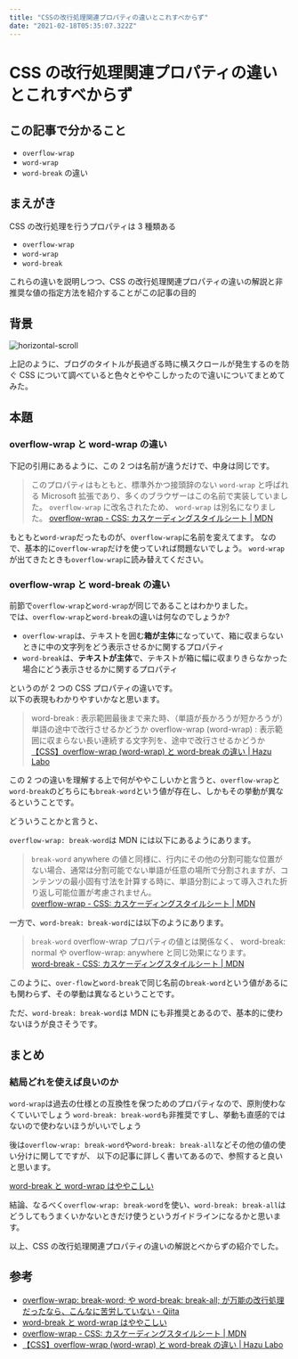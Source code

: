 ```yaml
---
title: "CSSの改行処理関連プロパティの違いとこれすべからず"
date: "2021-02-18T05:35:07.322Z"
---
```


# CSS の改行処理関連プロパティの違いとこれすべからず

## この記事で分かること

- `overflow-wrap`
- `word-wrap`
- `word-break`
  の違い

## まえがき

CSS の改行処理を行うプロパティは 3 種類ある

- `overflow-wrap`
- `word-wrap`
- `word-break`

これらの違いを説明しつつ、CSS の改行処理関連プロパティの違いの解説と非推奨な値の指定方法を紹介することがこの記事の目的

## 背景

![horizontal-scroll](https://dl.dropboxusercontent.com/s/43jvsxjwftpsn73/Feb-18-2021%2008-36-30.gif)

上記のように、ブログのタイトルが長過ぎる時に横スクロールが発生するのを防ぐ CSS について調べていると色々とややこしかったので違いについてまとめてみた。

## 本題

### overflow-wrap と word-wrap の違い

下記の引用にあるように、この 2 つは名前が違うだけで、中身は同じです。

> このプロパティはもともと、標準外かつ接頭辞のない `word-wrap` と呼ばれる Microsoft 拡張であり、多くのブラウザーはこの名前で実装していました。 `overflow-wrap` に改名されたため、 `word-wrap` は別名になりました。
> [overflow-wrap - CSS: カスケーディングスタイルシート | MDN](https://developer.mozilla.org/ja/docs/Web/CSS/overflow-wrap)

もともと`word-wrap`だったものが、`overflow-wrap`に名前を変えてます。
なので、基本的に`overflow-wrap`だけを使っていれば問題ないでしょう。
`word-wrap`が出てきたときも`overflow-wrap`に読み替えてください。

### overflow-wrap と word-break の違い

前節で`overflow-wrap`と`word-wrap`が同じであることはわかりました。  
では、`overflow-wrap`と`word-break`の違いは何なのでしょうか?

- `overflow-wrap`は、テキストを囲む**箱が主体**になっていて、箱に収まらないときに中の文字列をどう表示させるかに関するプロパティ
- `word-break`は、**テキストが主体**で、テキストが箱に幅に収まりきらなかった場合にどう表示させるかに関するプロパティ

というのが 2 つの CSS プロパティの違いです。  
以下の表現もわかりやすいかなと思います。

> word-break : 表示範囲最後まで来た時、（単語が長かろうが短かろうが）単語の途中で改行させるかどうか
> overflow-wrap (word-wrap) : 表示範囲に収まらない長い連続する文字列を、途中で改行させるかどうか  
> [【CSS】overflow-wrap (word-wrap) と word-break の違い | Hazu Labo](https://web.hazu.jp/overflow-wrap-word-break/)

この 2 つの違いを理解する上で何がややこしいかと言うと、`overflow-wrap`と`word-break`のどちらにも`break-word`という値が存在し、しかもその挙動が異なるということです。

どういうことかと言うと、

`overflow-wrap: break-word`は MDN には以下にあるようにあります。

> `break-word`
> anywhere の値と同様に、行内にその他の分割可能な位置がない場合、通常は分割可能でない単語が任意の場所で分割されますが、コンテンツの最小固有寸法を計算する時に、単語分割によって導入された折り返し可能位置が考慮されません。  
> [overflow-wrap - CSS: カスケーディングスタイルシート | MDN](https://developer.mozilla.org/ja/docs/Web/CSS/overflow-wrap)

一方で、`word-break: break-word`には以下のようにあります。

> `break-word`
> overflow-wrap プロパティの値とは関係なく、 word-break: normal や overflow-wrap: anywhere と同じ効果になります。  
> [word-break - CSS: カスケーディングスタイルシート | MDN](https://developer.mozilla.org/ja/docs/Web/CSS/word-break)

このように、`over-flow`と`word-break`で同じ名前の`break-word`という値があるにも関わらず、その挙動は異なるということです。

ただ、`word-break: break-word`は MDN にも非推奨とあるので、基本的に使わないほうが良さそうです。

## まとめ

### 結局どれを使えば良いのか

`word-wrap`は過去の仕様との互換性を保つためのプロパティなので、原則使わなくていいでしょう
`word-break: break-word`も非推奨ですし、挙動も直感的ではないので使わないほうがいいでしょう

後は`overflow-wrap: break-word`や`word-break: break-all`などその他の値の使い分けに関してですが、
以下の記事に詳しく書いてあるので、参照すると良いと思います。

[word-break と word-wrap はややこしい](https://w3g.jp/blog/confusing_word-break_word-wrap)

結論、なるべく`overflow-wrap: break-word`を使い、`word-break: break-all`はどうしてもうまくいかないときだけ使うというガイドラインになるかと思います。

以上、CSS の改行処理関連プロパティの違いの解説とべからずの紹介でした。

## 参考

- [overflow-wrap: break-word; や word-break: break-all; が万能の改行処理だったなら、こんなに苦労していない - Qiita](https://qiita.com/akane_kato/items/2b1385574e1a1babdde1)
- [word-break と word-wrap はややこしい](https://w3g.jp/blog/confusing_word-break_word-wrap)
- [overflow-wrap - CSS: カスケーディングスタイルシート | MDN](https://developer.mozilla.org/ja/docs/Web/CSS/overflow-wrap)
- [【CSS】overflow-wrap (word-wrap) と word-break の違い | Hazu Labo](https://web.hazu.jp/overflow-wrap-word-break/)
